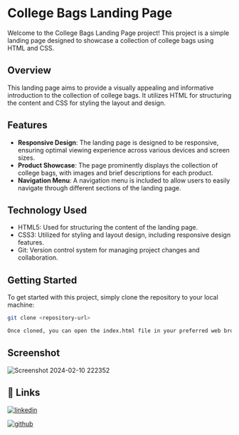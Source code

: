# College Bags Landing Page

Welcome to the College Bags Landing Page project! This project is a simple landing page designed to showcase a collection of college bags using HTML and CSS.

## Overview

This landing page aims to provide a visually appealing and informative introduction to the collection of college bags. It utilizes HTML for structuring the content and CSS for styling the layout and design.






## Features

- **Responsive Design**: The landing page is designed to be responsive, ensuring optimal viewing experience across various devices and screen sizes.
- **Product Showcase**: The page prominently displays the collection of college bags, with images and brief descriptions for each product.
- **Navigation Menu**: A navigation menu is included to allow users to easily navigate through different sections of the landing page.



## Technology Used 

- HTML5: Used for structuring the content of the landing page.
- CSS3: Utilized for styling and layout design, including responsive design features.
- Git: Version control system for managing project changes and collaboration.
## Getting Started

To get started with this project, simply clone the repository to your local machine:

```bash
git clone <repository-url>

Once cloned, you can open the index.html file in your preferred web browser to view the landing page.

```
## Screenshot 
![Screenshot 2024-02-10 222352](https://github.com/adeshmali/product-landing-page-/assets/114228357/d69dc0bb-a5bc-4d3a-a835-e04f589bb751)

## 🔗 Links

[![linkedin](https://img.shields.io/badge/linkedin-0A66C2?style=for-the-badge&logo=linkedin&logoColor=white)](https://www.linkedin.com/in/adesh-mali-8941b2229/)

[![github](https://img.shields.io/badge/github-000000?style=for-the-badge&logo=github&logoColor=white)](https://github.com/adeshmali)
